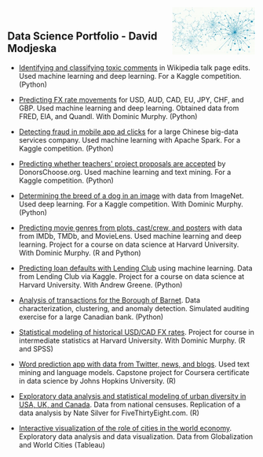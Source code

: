 <img align='right' height='96' src='https://github.com/dmodjeska/portfolio/blob/master/ds2.jpg'> 
&nbsp;

## Data Science Portfolio - David Modjeska

* [Identifying and classifying toxic comments](https://github.com/dmodjeska/toxic_comments_classification) in Wikipedia talk page edits. Used machine learning and deep learning. For a Kaggle competition. (Python)

* [Predicting FX rate movements](https://github.com/dmodjeska/predict_fx_rate_movements) for USD, AUD, CAD, EU, JPY, CHF, and GBP. Used machine learning and deep learning. Obtained data from FRED, EIA, and Quandl. With Dominic Murphy. (Python)

* [Detecting fraud in mobile app ad clicks](https://github.com/dmodjeska/talking_data) for a large Chinese big-data services company. Used machine learning with Apache Spark. For a Kaggle competition. (Python)

* [Predicting whether teachers' project proposals are accepted](https://github.com/dmodjeska/donors_choose) by DonorsChoose.org. Used machine learning and text mining. For a Kaggle competition. (Python)

* [Determining the breed of a dog in an image](https://github.com/dmodjeska/dog_breed_identification) with data from ImageNet. Used deep learning. For a Kaggle competition. With Dominic Murphy. (Python)

* [Predicting movie genres from plots, cast/crew, and posters](https://github.com/dmodjeska/cs109b) with data from IMDb, TMDb, and MovieLens. Used machine learning and deep learning. Project for a course on data science at Harvard University. With Dominic Murphy. (R and Python)

* [Predicting loan defaults with Lending Club](https://github.com/dmodjeska/cs109a) using machine learning. Data from Lending Club via Kaggle. Project for a course on data science at Harvard University. With Andrew Greene. (Python)

* [Analysis of transactions for the Borough of Barnet](https://github.com/dmodjeska/barnet_transactions). Data characterization, clustering, and anomaly detection. Simulated auditing exercise for a large Canadian bank. (Python)

* [Statistical modeling of historical USD/CAD FX rates](https://github.com/dmodjeska/usd_cad_fx). Project for course in intermediate statistics at Harvard University. With Dominic Murphy. (R and SPSS)

* [Word prediction app with data from Twitter, news, and blogs](https://github.com/dmodjeska/word-predictor). Used text mining and language models. Capstone project for Coursera certificate in data science by Johns Hopkins University. (R)

* [Exploratory data analysis and statistical modeling of urban diversity in USA, UK, and Canada](https://github.com/dmodjeska/diversity). Data from national censuses. Replication of a data analysis by Nate Silver for FiveThirtyEight.com. (R)

* [Interactive visualization of the role of cities in the world economy](https://public.tableau.com/profile/david.modjeska#!/vizhome/GlobalCities_2/CitiesView). Exploratory data analysis and data visualization. Data from Globalization and World Cities (Tableau)
